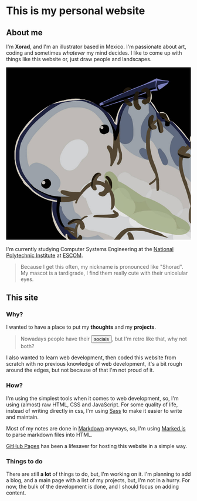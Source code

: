 # This is my personal website

## About me

I'm **Xorad**, and I'm an illustrator based in Mexico. I'm passionate about art, coding and sometimes *whatever* my mind decides. I like to come up with things like this website or, just draw people and landscapes.

![Xorad](/assets/media/xorad.jpg)

I'm currently studying Computer Systems Engineering at the [National Polytechnic Institute](https://www.ipn.mx/) at [ESCOM](https://www.escom.ipn.mx/).

> Because I get this often, my nickname is pronounced like "Shorad". My mascot is a tardigrade, I find them really cute with their unicelular eyes.

<!-- While writing this [copilot](https://copilot.github.com/) autocompleted with this gem:
```markdown
> Because I get this question a lot, I'm not a furry, I just like to draw them.
```-->

## This site

### Why?

I wanted to have a place to put my **thoughts** and my **projects**.

> Nowadays people have their <button onclick="toggleContactInfo()">socials</button>, but I'm retro like that, why not both?

I also wanted to learn web development, then coded this website from scratch with no previous knowledge of web development, it's a bit rough around the edges, but not because of that I'm not proud of it.

### How?

I'm using the simplest tools when it comes to web development, so, I'm using (almost) raw HTML, CSS and JavaScript. For some quality of life, instead of writing directly in css, I'm using [Sass](https://sass-lang.com/) to make it easier to write and maintain.

Most of my notes are done in [Markdown](https://www.markdownguide.org/) anyways, so, I'm using [Marked.js](https://marked.js.org/) to parse markdown files into HTML.

[GitHub Pages](https://pages.github.com/) has been a lifesaver for hosting this website in a simple way.

### Things to do

There are still **a lot** of things to do, but, I'm working on it. I'm planning to add a blog, and a main page with a list of my projects, but, I'm not in a hurry. For now, the bulk of the development is done, and I should focus on adding content.
